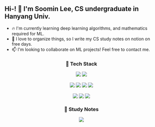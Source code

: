 ## Hi-! 👋 I'm Soomin Lee, CS undergraduate in Hanyang Univ. 
- 🔥 I'm currently learning deep learning algorithms, and mathematics required for ML.
- 🤟 I love to organize things, so I write my CS study notes on notion on free days.
- 📫 I'm looking to collaborate on ML projects! Feel free to contact me.

<h3 align="center">💭 Tech Stack</h3>
<p align='center'>
  <img src='https://img.shields.io/badge/python-black?logo=python&logoColor=blue'></a>
  <img src='https://img.shields.io/badge/c++-black?logo=C%2B%2B&logoColor=red'></a> </br></br>
  <img src='https://img.shields.io/badge/flutter-black?logo=flutter&logoColor=blue'></a>
  <img src='https://img.shields.io/badge/flask-black?logo=flask'></a>
  <img src='https://img.shields.io/badge/django-black?logo=django&logoColor=grey'></a>
  <img src='https://img.shields.io/badge/aws-black?logo=amazonaws&logoColor=orange'></a> </br></br>
  <img src='https://img.shields.io/badge/github-black?logo=github'></a>
  <img src='https://img.shields.io/badge/gitlab-black?logo=gitlab'></a>
  <img src='https://img.shields.io/badge/visual studio code-black?logo=visualstudiocode&logoColor=blue'></a>
</p>

<h3 align="center">📓 Study Notes</h3>
<p align='center'>
  <a href="https://soomin-study.notion.site/Study-ba11957518214856bcd73faabee5bb3b"><img src='https://img.shields.io/badge/NOTION-E6E6FA?logo=notion&logoColor=black'></a>
</p>

